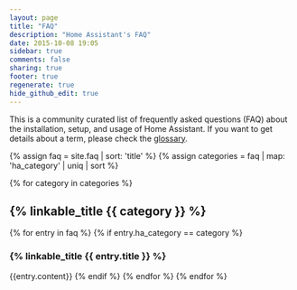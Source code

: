 ```yaml
---
layout: page
title: "FAQ"
description: "Home Assistant's FAQ"
date: 2015-10-08 19:05
sidebar: true
comments: false
sharing: true
footer: true
regenerate: true
hide_github_edit: true
---
```


This is a community curated list of frequently asked questions (FAQ) about the installation, setup, and usage of Home Assistant. If you want to get details about a term, please check the [glossary](/docs/glossary/).

{% assign faq = site.faq | sort: 'title' %}
{% assign categories = faq | map: 'ha_category' | uniq | sort %}

{% for category in categories %}

## {% linkable_title {{ category }} %}

  {% for entry in faq %}
    {% if entry.ha_category == category %}

### {% linkable_title {{ entry.title }} %}

{{entry.content}}
    {% endif %}
  {% endfor %}
{% endfor %}

